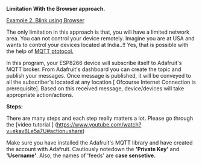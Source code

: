 **Limitation With the Browser approach.**

[Example 2. Blink using Browser](https://github.com/sonugupta4636/FutureHomes/tree/master/2.%20Blink%20using%20Browser)

 The only limitation in this approach is that, you will have a limited network area. You can not control your device remotely.
Imagine you are at USA and wants to control your devices located at India..!! Yes, that is possible with the help of [MQTT ptotocol.](http://mqtt.org/)
 
In this program, your ESP8266 device will subscribe itself to Adafruit's MQTT broker. From Adafruit's dashboard you can create the topic and publish your messages.
Once message is published, it will be conveyed to all the subscriber's located at any location [ Ofcourse Internet Connection is prerequisite].
Based on this received message, device/devices will take appropriate action/actions.


**Steps:**

There are many steps and each step really matters a lot.
Please go through the [video tutorial.] (https://www.youtube.com/watch?v=ekav8Le5a7U#action=share)

Make sure you have installed the Adafruit's MQTT library and have created the account with Adafruit. Cautiously notedown the **'Private Key'** and **'Username'**.
Also, the names of 'feeds' are **case sensetive.**


 
